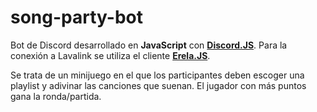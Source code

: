 # song-party-bot

Bot de Discord desarrollado en **JavaScript** con [**Discord.JS**](https://github.com/discordjs/discord.js). Para la conexión a Lavalink se utiliza el cliente [**Erela.JS**](https://github.com/MenuDocs/erela.js).

Se trata de un minijuego en el que los participantes deben
escoger una playlist y adivinar las canciones que suenan.
El jugador con más puntos gana la ronda/partida.
